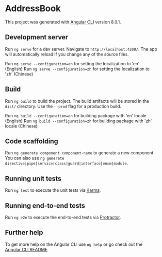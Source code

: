 # AddressBook

This project was generated with [Angular CLI](https://github.com/angular/angular-cli) version 8.0.1.

## Development server

Run `ng serve` for a dev server. Navigate to `http://localhost:4200/`. The app will automatically reload if you change any of the source files.

Run `ng serve --configuration=en` for setting the localization to 'en' (English)
Run `ng serve --configuration=zh` for setting the localization to 'zh' (Chinese)

## Build

Run `ng build` to build the project. The build artifacts will be stored in the `dist/` directory. Use the `--prod` flag for a production build.

Run `ng build --configuration=en` for building package with 'en' locale (English)
Run `ng build --configuration=zh` for building package with 'zh' locale (Chinese)

## Code scaffolding

Run `ng generate component component-name` to generate a new component. You can also use `ng generate directive|pipe|service|class|guard|interface|enum|module`.

## Running unit tests

Run `ng test` to execute the unit tests via [Karma](https://karma-runner.github.io).

## Running end-to-end tests

Run `ng e2e` to execute the end-to-end tests via [Protractor](http://www.protractortest.org/).

## Further help

To get more help on the Angular CLI use `ng help` or go check out the [Angular CLI README](https://github.com/angular/angular-cli/blob/master/README.md).
